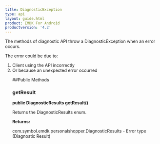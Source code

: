 ```yaml
---
title: DiagnosticException
type: api
layout: guide.html
product: EMDK For Android
productversion: '4.2'
---
```



The methods of diagnostic API throw a DiagnosticException when an error
 occurs.

 The error could be due to:
 <ol>
 <li>Client using the API incorrectly
 <li>Or because an unexpected error occurred

##Public Methods

### getResult

**public DiagnosticResults getResult()**

Returns the DiagnosticResults enum.

**Returns:**

com.symbol.emdk.personalshopper.DiagnosticResults - Error type (Diagnostic Result)

